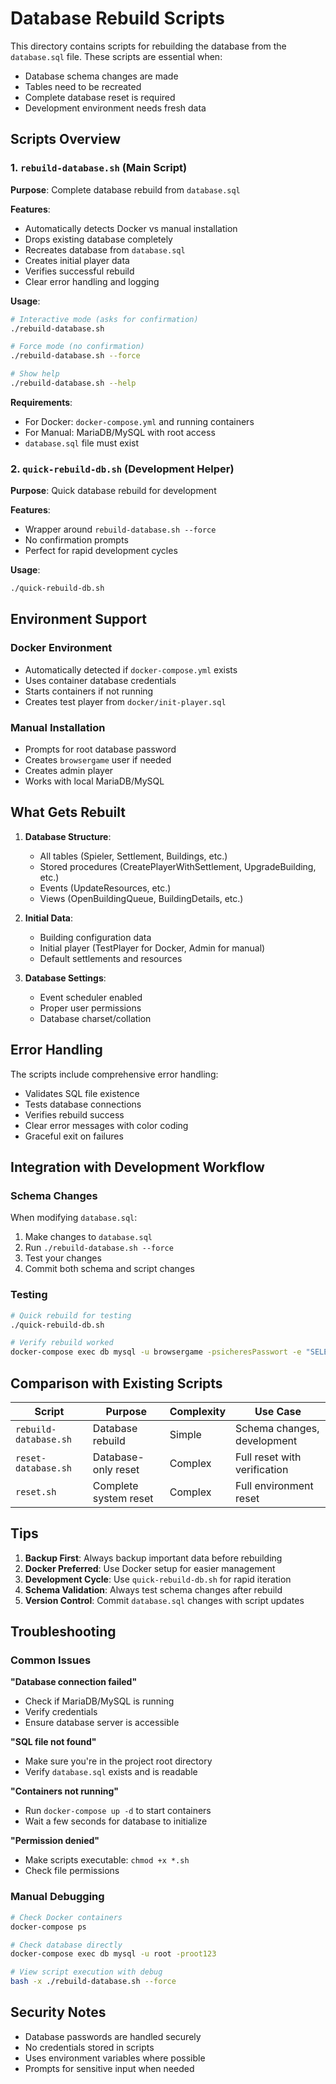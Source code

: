 # Database Rebuild Scripts

This directory contains scripts for rebuilding the database from the `database.sql` file. These scripts are essential when:

- Database schema changes are made
- Tables need to be recreated
- Complete database reset is required
- Development environment needs fresh data

## Scripts Overview

### 1. `rebuild-database.sh` (Main Script)
**Purpose**: Complete database rebuild from `database.sql`

**Features**:
- Automatically detects Docker vs manual installation
- Drops existing database completely
- Recreates database from `database.sql`
- Creates initial player data
- Verifies successful rebuild
- Clear error handling and logging

**Usage**:
```bash
# Interactive mode (asks for confirmation)
./rebuild-database.sh

# Force mode (no confirmation)
./rebuild-database.sh --force

# Show help
./rebuild-database.sh --help
```

**Requirements**:
- For Docker: `docker-compose.yml` and running containers
- For Manual: MariaDB/MySQL with root access
- `database.sql` file must exist

### 2. `quick-rebuild-db.sh` (Development Helper)
**Purpose**: Quick database rebuild for development

**Features**:
- Wrapper around `rebuild-database.sh --force`
- No confirmation prompts
- Perfect for rapid development cycles

**Usage**:
```bash
./quick-rebuild-db.sh
```

## Environment Support

### Docker Environment
- Automatically detected if `docker-compose.yml` exists
- Uses container database credentials
- Starts containers if not running
- Creates test player from `docker/init-player.sql`

### Manual Installation
- Prompts for root database password
- Creates `browsergame` user if needed
- Creates admin player
- Works with local MariaDB/MySQL

## What Gets Rebuilt

1. **Database Structure**:
   - All tables (Spieler, Settlement, Buildings, etc.)
   - Stored procedures (CreatePlayerWithSettlement, UpgradeBuilding, etc.)
   - Events (UpdateResources, etc.)
   - Views (OpenBuildingQueue, BuildingDetails, etc.)

2. **Initial Data**:
   - Building configuration data
   - Initial player (TestPlayer for Docker, Admin for manual)
   - Default settlements and resources

3. **Database Settings**:
   - Event scheduler enabled
   - Proper user permissions
   - Database charset/collation

## Error Handling

The scripts include comprehensive error handling:
- Validates SQL file existence
- Tests database connections
- Verifies rebuild success
- Clear error messages with color coding
- Graceful exit on failures

## Integration with Development Workflow

### Schema Changes
When modifying `database.sql`:
1. Make changes to `database.sql`
2. Run `./rebuild-database.sh --force`
3. Test your changes
4. Commit both schema and script changes

### Testing
```bash
# Quick rebuild for testing
./quick-rebuild-db.sh

# Verify rebuild worked
docker-compose exec db mysql -u browsergame -psicheresPasswort -e "SELECT * FROM Spieler;" browsergame
```

## Comparison with Existing Scripts

| Script | Purpose | Complexity | Use Case |
|--------|---------|------------|----------|
| `rebuild-database.sh` | Database rebuild | Simple | Schema changes, development |
| `reset-database.sh` | Database-only reset | Complex | Full reset with verification |
| `reset.sh` | Complete system reset | Complex | Full environment reset |

## Tips

1. **Backup First**: Always backup important data before rebuilding
2. **Docker Preferred**: Use Docker setup for easier management  
3. **Development Cycle**: Use `quick-rebuild-db.sh` for rapid iteration
4. **Schema Validation**: Always test schema changes after rebuild
5. **Version Control**: Commit `database.sql` changes with script updates

## Troubleshooting

### Common Issues

**"Database connection failed"**
- Check if MariaDB/MySQL is running
- Verify credentials
- Ensure database server is accessible

**"SQL file not found"**
- Make sure you're in the project root directory
- Verify `database.sql` exists and is readable

**"Containers not running"**
- Run `docker-compose up -d` to start containers
- Wait a few seconds for database to initialize

**"Permission denied"**
- Make scripts executable: `chmod +x *.sh`
- Check file permissions

### Manual Debugging

```bash
# Check Docker containers
docker-compose ps

# Check database directly
docker-compose exec db mysql -u root -proot123

# View script execution with debug
bash -x ./rebuild-database.sh --force
```

## Security Notes

- Database passwords are handled securely
- No credentials stored in scripts
- Uses environment variables where possible
- Prompts for sensitive input when needed